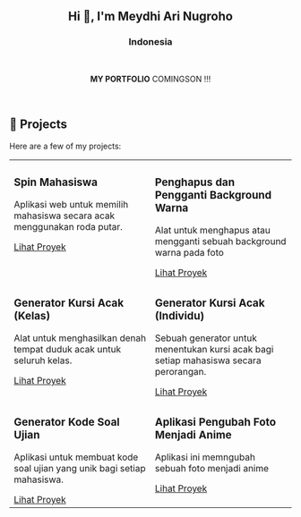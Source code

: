 <h2 align="center">Hi 👋, I'm Meydhi Ari Nugroho</h2>

<h3 align="center">Indonesia</h3>

<br>

<p align="center">
<!--   <a href="https://dulcet-caramel-1022e8.netlify.app/" target="_blank"> -->
    <strong>MY PORTFOLIO</strong>
  COMINGSON !!!
<!--   </a> -->
</p>

<br>

## 🚀 Projects

Here are a few of my projects:

<table>
  <tr>
    <td width="50%" valign="top">
      <h3>Spin Mahasiswa</h3>
      <p>
Aplikasi web untuk memilih mahasiswa secara acak menggunakan roda putar.</p>
      <a href="https://animated-biscochitos-a1eb38.netlify.app/" target="_blank">Lihat Proyek</a>
    </td>
    <td width="50%" valign="top">
      <h3>Penghapus dan Pengganti Background Warna</h3>
      <p>Alat untuk menghapus atau mengganti sebuah background warna pada foto</p>
      <a href="https://cosmic-sunflower-144834.netlify.app/" target="_blank">Lihat Proyek</a>
    </td>
  </tr>
  <tr>
    <td width="50%" valign="top">
      <h3>Generator Kursi Acak (Kelas)</h3>
      <p>Alat untuk menghasilkan denah tempat duduk acak untuk seluruh kelas.</p>
      <a href="https://melodious-tapioca-6c516d.netlify.app/" target="_blank">Lihat Proyek</a>
    </td>
    <td width="50%" valign="top">
      <h3>Generator Kursi Acak (Individu)</h3>
      <p>Sebuah generator untuk menentukan kursi acak bagi setiap mahasiswa secara perorangan.</p>
      <a href="https://silver-figolla-4311de.netlify.app/" target="_blank">Lihat Proyek</a>
    </td>
  </tr>
  <tr>
    <td width="50%" valign="top">
      <h3>Generator Kode Soal Ujian</h3>
      <p>Aplikasi untuk membuat kode soal ujian yang unik bagi setiap mahasiswa.</p>
      <a href="https://moonlit-pasca-88ae13.netlify.app/" target="_blank">Lihat Proyek</a>
    </td>
    <td width="50%" valign="top">
      <h3>Aplikasi Pengubah Foto Menjadi Anime</h3>
      <p>Aplikasi ini memngubah sebuah foto menjadi anime</p>
      <a href="https://magical-babka-4e992e.netlify.app/" target="_blank">Lihat Proyek</a>
    </td>
  </tr>
</table>

<br>

